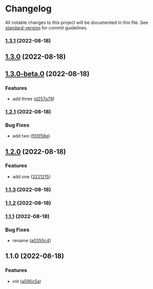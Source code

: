 # Changelog

All notable changes to this project will be documented in this file. See [standard-version](https://github.com/conventional-changelog/standard-version) for commit guidelines.

### [1.3.1](https://github.com/weiaohan/test-git-version/compare/v1.3.0...v1.3.1) (2022-08-18)

## [1.3.0](https://github.com/weiaohan/test-git-version/compare/v1.3.0-beta.0...v1.3.0) (2022-08-18)

## [1.3.0-beta.0](https://github.com/weiaohan/test-git-version/compare/v1.2.1...v1.3.0-beta.0) (2022-08-18)


### Features

* add three ([d257a79](https://github.com/weiaohan/test-git-version/commit/d257a79df4453a2c77735c57d388dbf799814152))

### [1.2.1](https://github.com/weiaohan/test-git-version/compare/v1.2.0...v1.2.1) (2022-08-18)


### Bug Fixes

* add two ([f05f56e](https://github.com/weiaohan/test-git-version/commit/f05f56e9d6cf75059ffd38e733e6774e958d6986))

## [1.2.0](https://github.com/weiaohan/test-git-version/compare/v1.1.3...v1.2.0) (2022-08-18)


### Features

* add one ([3221215](https://github.com/weiaohan/test-git-version/commit/3221215aabd4f2579f204ffe1d1429966aa4384b))

### [1.1.3](https://github.com/weiaohan/test-git-version/compare/v1.1.2...v1.1.3) (2022-08-18)

### [1.1.2](https://github.com/weiaohan/test-git-version/compare/v1.1.1...v1.1.2) (2022-08-18)

### [1.1.1](https://github.com/weiaohan/test-git-version/compare/v1.1.0...v1.1.1) (2022-08-18)


### Bug Fixes

* rename ([a0350c4](https://github.com/weiaohan/test-git-version/commit/a0350c45bf80073e5a2b2de6f14a91206dfb106a))

## 1.1.0 (2022-08-18)


### Features

* init ([a590c5a](https://github.com/weiaohan/test-git-version/commit/a590c5aa59405f5d6bd40c5199eee227dab7b187))
